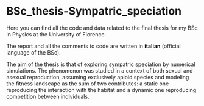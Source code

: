 # BSc_thesis-Sympatric_speciation

Here you can find all the code and data related to the final thesis for my BSc in Physics at the University of Florence.

The report and all the comments to code are written in **italian** (official language of the BSc).

The aim of the thesis is that of exploring sympatric speciation by numerical simulations. The phenomenon was studied in a context of
both sexual and asexual reproduction, assuming exclusively aploid species and modeling the fitness landscape as the sum of two contributes:
a static one reproducing the interaction with the habitat and a dynamic one reproducing competition between individuals.
